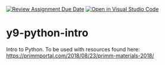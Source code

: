 [![Review Assignment Due Date](https://classroom.github.com/assets/deadline-readme-button-22041afd0340ce965d47ae6ef1cefeee28c7c493a6346c4f15d667ab976d596c.svg)](https://classroom.github.com/a/mAfL7K_s)
[![Open in Visual Studio Code](https://classroom.github.com/assets/open-in-vscode-2e0aaae1b6195c2367325f4f02e2d04e9abb55f0b24a779b69b11b9e10269abc.svg)](https://classroom.github.com/online_ide?assignment_repo_id=19509753&assignment_repo_type=AssignmentRepo)
# y9-python-intro

Intro to Python. To be used with resources found here: 
https://primmportal.com/2018/08/23/primm-materials-2018/
